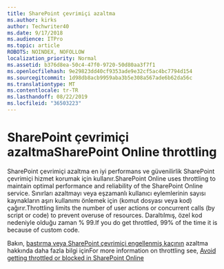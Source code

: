 ```yaml
---
title: SharePoint çevrimiçi azaltma
ms.author: kirks
author: Techwriter40
ms.date: 9/17/2018
ms.audience: ITPro
ms.topic: article
ROBOTS: NOINDEX, NOFOLLOW
localization_priority: Normal
ms.assetid: b376d8ea-50c4-47f0-9720-50d80aa3f7f1
ms.openlocfilehash: 9e29823dd40cf9353ade9e32cf5ac4bc7794d154
ms.sourcegitcommit: 1d98db8acb9959aba3b5e308a567ade6b62da56c
ms.translationtype: MT
ms.contentlocale: tr-TR
ms.lasthandoff: 08/22/2019
ms.locfileid: "36503223"
---
```

# <a name="sharepoint-online-throttling"></a><span data-ttu-id="e9078-102">SharePoint çevrimiçi azaltma</span><span class="sxs-lookup"><span data-stu-id="e9078-102">SharePoint Online throttling</span></span>

<span data-ttu-id="e9078-103">SharePoint çevrimiçi azaltma en iyi performans ve güvenilirlik SharePoint çevrimiçi hizmet korumak için kullanır.</span><span class="sxs-lookup"><span data-stu-id="e9078-103">SharePoint Online uses throttling to maintain optimal performance and reliability of the SharePoint Online service.</span></span> <span data-ttu-id="e9078-104">Sınırları azaltmayı veya eşzamanlı kullanıcı eylemlerinin sayısı kaynakların aşırı kullanımı önlemek için (komut dosyası veya kod) çağırır.</span><span class="sxs-lookup"><span data-stu-id="e9078-104">Throttling limits the number of user actions or concurrent calls (by script or code) to prevent overuse of resources.</span></span> <span data-ttu-id="e9078-105">Daraltılmış, özel kod nedeniyle olduğu zaman % 99.</span><span class="sxs-lookup"><span data-stu-id="e9078-105">If you do get throttled, 99% of the time it is because of custom code.</span></span>
  
<span data-ttu-id="e9078-106">Bakın, [bastırma veya SharePoint çevrimiçi engellenmiş kaçının](https://go.microsoft.com/fwlink/?linkid=2022019) azaltma hakkında daha fazla bilgi için</span><span class="sxs-lookup"><span data-stu-id="e9078-106">For more information on throttling see, [Avoid getting throttled or blocked in SharePoint Online](https://go.microsoft.com/fwlink/?linkid=2022019)</span></span>
  

